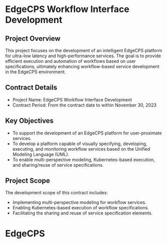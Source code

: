 # EdgeCPS Workflow Interface Development

## Project Overview
This project focuses on the development of an intelligent EdgeCPS platform for ultra-low latency and high-performance services. The goal is to provide efficient execution and automation of workflows based on user specifications, ultimately enhancing workflow-based service development in the EdgeCPS environment.

## Contract Details
- Project Name: EdgeCPS Workflow Interface Development
- Contract Period: From the contract date to within November 30, 2023

## Key Objectives
- To support the development of an EdgeCPS platform for user-proximate services.
- To develop a platform capable of visually specifying, developing, executing, and monitoring workflow services based on the Unified Modeling Language (UML).
- To enable multi-perspective modeling, Kubernetes-based execution, and sharing/reuse of service specifications.

## Project Scope
The development scope of this contract includes:
- Implementing multi-perspective modeling for workflow services.
- Enabling Kubernetes-based execution of workflow specifications.
- Facilitating the sharing and reuse of service specification elements.
# EdgeCPS
